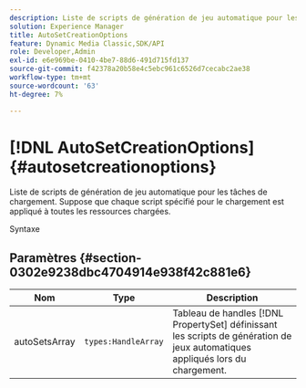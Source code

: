```yaml
---
description: Liste de scripts de génération de jeu automatique pour les tâches de chargement. Suppose que chaque script spécifié pour le chargement est appliqué à toutes les ressources chargées.
solution: Experience Manager
title: AutoSetCreationOptions
feature: Dynamic Media Classic,SDK/API
role: Developer,Admin
exl-id: e6e969be-0410-4be7-88d6-491d715fd137
source-git-commit: f42378a20b58e4c5ebc961c6526d7cecabc2ae38
workflow-type: tm+mt
source-wordcount: '63'
ht-degree: 7%

---
```


# [!DNL AutoSetCreationOptions]{#autosetcreationoptions}

Liste de scripts de génération de jeu automatique pour les tâches de chargement. Suppose que chaque script spécifié pour le chargement est appliqué à toutes les ressources chargées.

Syntaxe

## Paramètres {#section-0302e9238dbc4704914e938f42c881e6}

| Nom | Type | Description |
|---|---|---|
| autoSetsArray | `types:HandleArray` | Tableau de handles [!DNL PropertySet] définissant les scripts de génération de jeux automatiques appliqués lors du chargement. |
